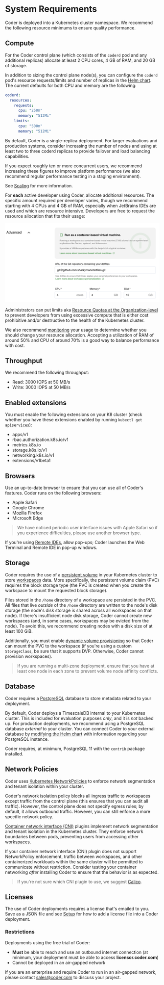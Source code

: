 # System Requirements

Coder is deployed into a Kubernetes cluster namespace. We recommend the
following resource minimums to ensure quality performance.

## Compute

For the Coder control plane (which consists of the `coderd` pod and any
additional replicas) allocate at least 2 CPU cores, 4 GB of RAM, and 20 GB of
storage.

In addition to sizing the control plane node(s), you can configure the `coderd`
pod's resource requests/limits and number of replicas in the [Helm
chart](https://github.com/coder/enterprise-helm/blob/main/values.yaml). The
current defaults for both CPU and memory are the following:

```yaml
coderd:
  resources:
    requests:
      cpu: "250m"
      memory: "512Mi"
    limits:
      cpu: "500m"
      memory: "512Mi"
```

By default, Coder is a single-replica deployment. For larger evaluations and
production systems, consider increasing the number of nodes and using at least
two to three coderd replicas to provide failover and load balancing
capabilities.

If you expect roughly ten or more concurrent users, we recommend increasing
these figures to improve platform performance (we also recommend regular
performance testing in a staging environment).

See [Scaling](./scaling.md) for more information.

For **each** active developer using Coder, allocate additional resources. The
specific amount required per developer varies, though we recommend starting with
4 CPUs and 4 GB of RAM, especially when JetBrains IDEs are used and which are
resource intensive. Developers are free to request the resource allocation that
fits their usage:

![Workspace resource request](../assets/setup/resource-request.png)

Administrators can put limits aka [Resource Quotas at the
Organization-level](../admin/organizations/manage#create-a-new-organization) to
prevent developers from using excessive compute that is either cost prohibitive
and/or destructive to the health of the Kubernetes cluster.

We also recommend [monitoring](../guides/admin/usage-monitoring.md) your usage
to determine whether you should change your resource allocation. Accepting a
utilization of RAM of around 50% and CPU of around 70% is a good way to balance
performance with cost.

## Throughput

We recommend the following throughput:

- Read: 3000 IOPS at 50 MB/s
- Write: 3000 IOPS at 50 MB/s

## Enabled extensions

You must enable the following extensions on your K8 cluster (check whether you
have these extensions enabled by running `kubectl get apiservices`):

- apps/v1
- rbac.authorization.k8s.io/v1
- metrics.k8s.io
- storage.k8s.io/v1
- networking.k8s.io/v1
- extensions/v1beta1

## Browsers

Use an up-to-date browser to ensure that you can use all of Coder's features.
Coder runs on the following browsers:

- Apple Safari
- Google Chrome
- Mozilla Firefox
- Microsoft Edge

> We have noticed periodic user interface issues with Apple Safari so if you
> experience difficulties, please use another browser type.

If you're using [Remote IDEs](../workspaces/editors.md), allow pop-ups; Coder
launches the Web Terminal and Remote IDE in pop-up windows.

## Storage

Coder requires the use of a
[persistent volume](https://kubernetes.io/docs/concepts/storage/persistent-volumes/)
in your Kubernetes cluster to store [workspaces](../workspaces/index.md) data.
More specifically, the persistent volume claim (PVC) requires the block storage
type (the PVC is created when you create the workspace to mount the requested
block storage).

Files stored in the `/home` directory of a workspace are persisted in the PVC.
All files that live _outside_ of the `/home` directory are written to the node's
disk storage (the node's disk storage is shared across all workspaces on that
node). If there's insufficient node disk storage, Coder cannot create new
workspaces (and, in some cases, workspaces may be evicted from the node). To
avoid this, we recommend creating nodes with a disk size of at least 100 GiB.

Additionally, you must enable
[dynamic volume provisioning](https://kubernetes.io/docs/concepts/storage/dynamic-provisioning/#enabling-dynamic-provisioning)
so that Coder can mount the PVC to the workspace (if you're using a custom
`StorageClass`, be sure that it supports DVP. Otherwise, Coder cannot provision
workspaces).

> If you are running a multi-zone deployment, ensure that you have at least one
> node in each zone to prevent volume node affinity conflicts.

## Database

Coder requires a [PostgreSQL](https://www.postgresql.org) database to store
metadata related to your deployment.

By default, Coder deploys a TimescaleDB internal to your Kubernetes cluster.
This is included for evaluation purposes _only_, and it is _not_ backed up. For
production deployments, we recommend using a PostgreSQL database _external_ to
your cluster. You can connect Coder to your external database by
[modifying the Helm chart](../guides/admin/helm-charts.md) with information
regarding your PostgreSQL instance.

Coder requires, at minimum, PostgreSQL 11 with the `contrib` package installed.

## Network Policies

Coder uses
[Kubernetes NetworkPolicies](https://kubernetes.io/docs/concepts/services-networking/network-policies/)
to enforce network segmentation and tenant isolation within your cluster.

Coder's network isolation policy blocks all ingress traffic to workspaces except
traffic from the control plane (this ensures that you can audit all traffic).
However, the control plane does not specify egress rules; by default, it allows
outbound traffic. However, you can still enforce a more specific network policy.

[Container network interface (CNI)](https://github.com/containernetworking/cni#what-is-cni)
plugins implement network segmentation and tenant isolation in the Kubernetes
cluster. They enforce network boundaries between pods, preventing users from
accessing other workspaces.

If your container network interface (CNI) plugin does not support NetworkPolicy
enforcement, traffic between workspaces, and other containerized workloads
within the same cluster will be permitted to communicate without restriction.
Consider testing your container networking _after_ installing Coder to ensure
that the behavior is as expected.

> If you're not sure which CNI plugin to use, we suggest
> [Calico](https://docs.projectcalico.org/getting-started/kubernetes/quickstart).

## Licenses

The use of Coder deployments requires a license that's emailed to you. Save as a
JSON file and see [Setup](./configuration#providing-your-license) for how to
add a license file into a Coder deployment.

### Restrictions

Deployments using the free trial of Coder:

- **Must** be able to reach and use an outbound internet connection (at minimum,
  your deployment must be able to access **licensor.coder.com**)
- Cannot be deployed in an air-gapped network

If you are an enterprise and require Coder to run in an air-gapped network,
please contact sales@coder.com to discuss your project.
